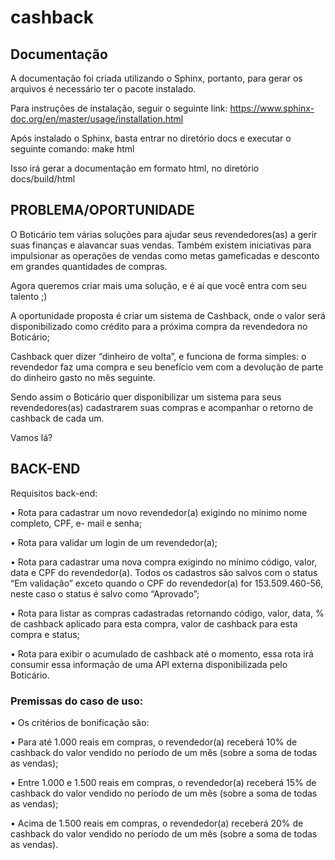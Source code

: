 # cashback

## Documentação

A documentação foi criada utilizando o Sphinx, portanto, para gerar os arquivos é necessário ter o pacote instalado.

Para instruções de instalação, seguir o seguinte link: https://www.sphinx-doc.org/en/master/usage/installation.html

Após instalado o Sphinx, basta entrar no diretório docs e executar o seguinte comando: make html

Isso irá gerar a documentação em formato html, no diretório docs/build/html

## PROBLEMA/OPORTUNIDADE

O Boticário tem várias soluções para ajudar seus revendedores(as) a gerir suas finanças e alavancar suas vendas. Também existem iniciativas para impulsionar as operações de vendas como metas gameficadas e desconto em grandes quantidades de compras.

Agora queremos criar mais uma solução, e é aí que você entra com seu talento ;) 

A oportunidade proposta é criar um sistema de Cashback, onde o valor será disponibilizado como crédito para a próxima compra da revendedora no Boticário;

Cashback quer dizer “dinheiro de volta”, e funciona de forma simples: o revendedor faz uma compra e seu benefício vem com a devolução de parte do dinheiro gasto no mês seguinte.

Sendo assim o Boticário quer disponibilizar um sistema para seus revendedores(as) cadastrarem suas compras e acompanhar o retorno de cashback de cada um.

Vamos lá?

## BACK-END
Requisitos back-end:

• Rota para cadastrar um novo revendedor(a) exigindo no mínimo nome completo, CPF, e- mail e senha;

• Rota para validar um login de um revendedor(a);

• Rota para cadastrar uma nova compra exigindo no mínimo código, valor, data e CPF do revendedor(a). Todos os cadastros são salvos com o status “Em validação” exceto quando o CPF do revendedor(a) for 153.509.460-56, neste caso o status é salvo como “Aprovado”;

• Rota para listar as compras cadastradas retornando código, valor, data, % de cashback aplicado para esta compra, valor de cashback para esta compra e status;

• Rota para exibir o acumulado de cashback até o momento, essa rota irá consumir essa informação de uma API externa disponibilizada pelo Boticário. 

### Premissas do caso de uso:
• Os critérios de bonificação são:

• Para até 1.000 reais em compras, o revendedor(a) receberá 10% de cashback do valor vendido no período de um mês (sobre a soma de todas as vendas);

• Entre 1.000 e 1.500 reais em compras, o revendedor(a) receberá 15% de cashback do valor vendido no período de um mês (sobre a soma de todas as vendas);

• Acima de 1.500 reais em compras, o revendedor(a) receberá 20% de cashback do valor vendido no período de um mês (sobre a soma de todas as vendas). 
